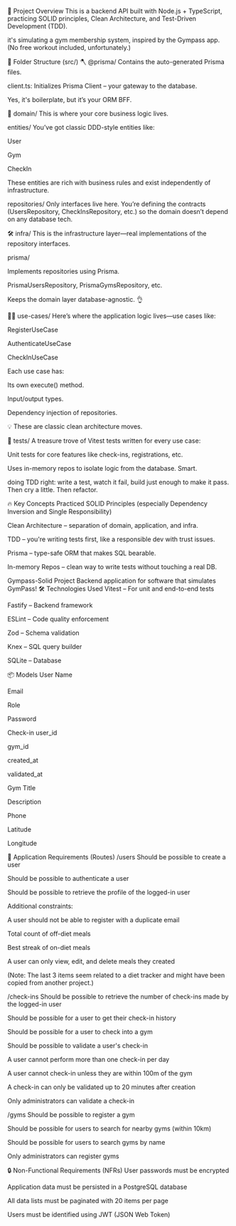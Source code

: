 🧠 Project Overview
This is a backend API built with Node.js + TypeScript, practicing SOLID principles, Clean Architecture, and Test-Driven Development (TDD).

 it's simulating a gym membership system, inspired by the Gympass app. (No free workout included, unfortunately.)

📁 Folder Structure (src/)
🪓 @prisma/
Contains the auto-generated Prisma files.

client.ts: Initializes Prisma Client – your gateway to the database.

Yes, it's boilerplate, but it’s your ORM BFF.

🧠 domain/
This is where your core business logic lives.

entities/
You’ve got classic DDD-style entities like:

User

Gym

CheckIn

These entities are rich with business rules and exist independently of infrastructure.

repositories/ Only interfaces live here. You’re defining the contracts (UsersRepository, CheckInsRepository, etc.) so the domain doesn’t depend on any database tech.

🛠 infra/
This is the infrastructure layer—real implementations of the repository interfaces.

prisma/

Implements repositories using Prisma.

PrismaUsersRepository, PrismaGymsRepository, etc.

Keeps the domain layer database-agnostic. 👌

🤹‍♂️ use-cases/
Here’s where the application logic lives—use cases like:

RegisterUseCase

AuthenticateUseCase

CheckInUseCase

Each use case has:

Its own execute() method.

Input/output types.

Dependency injection of repositories.

💡 These are classic clean architecture moves.

🧪 tests/
A treasure trove of Vitest tests written for every use case:

Unit tests for core features like check-ins, registrations, etc.

Uses in-memory repos to isolate logic from the database. Smart.

 doing TDD right: write a test, watch it fail, build just enough to make it pass. Then cry a little. Then refactor.

🔥 Key Concepts Practiced
SOLID Principles (especially Dependency Inversion and Single Responsibility)

Clean Architecture – separation of domain, application, and infra.

TDD – you're writing tests first, like a responsible dev with trust issues.

Prisma – type-safe ORM that makes SQL bearable.

In-memory Repos – clean way to write tests without touching a real DB.




Gympass-Solid Project
Backend application for software that simulates GymPass!
🛠️ Technologies Used
Vitest – For unit and end-to-end tests

Fastify – Backend framework

ESLint – Code quality enforcement

Zod – Schema validation

Knex – SQL query builder

SQLite – Database

📦 Models
User
Name

Email

Role

Password

Check-in
user_id

gym_id

created_at

validated_at

Gym
Title

Description

Phone

Latitude

Longitude

📌 Application Requirements (Routes)
/users
 Should be possible to create a user

 Should be possible to authenticate a user

 Should be possible to retrieve the profile of the logged-in user

Additional constraints:

 A user should not be able to register with a duplicate email

 Total count of off-diet meals

 Best streak of on-diet meals

 A user can only view, edit, and delete meals they created

(Note: The last 3 items seem related to a diet tracker and might have been copied from another project.)

/check-ins
 Should be possible to retrieve the number of check-ins made by the logged-in user

 Should be possible for a user to get their check-in history

 Should be possible for a user to check into a gym

 Should be possible to validate a user's check-in

 A user cannot perform more than one check-in per day

 A user cannot check-in unless they are within 100m of the gym

 A check-in can only be validated up to 20 minutes after creation

 Only administrators can validate a check-in

/gyms
 Should be possible to register a gym

 Should be possible for users to search for nearby gyms (within 10km)

 Should be possible for users to search gyms by name

 Only administrators can register gyms

🔒 Non-Functional Requirements (NFRs)
 User passwords must be encrypted

 Application data must be persisted in a PostgreSQL database

 All data lists must be paginated with 20 items per page

 Users must be identified using JWT (JSON Web Token)

